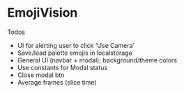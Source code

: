 # EmojiVision

Todos
- UI for alerting user to click 'Use Camera'
- Save/load palette emojis in localstorage
- General UI (navbar + modal); background/theme colors
- Use constants for Modal status
- Close modal btn
- Average frames (slice time)